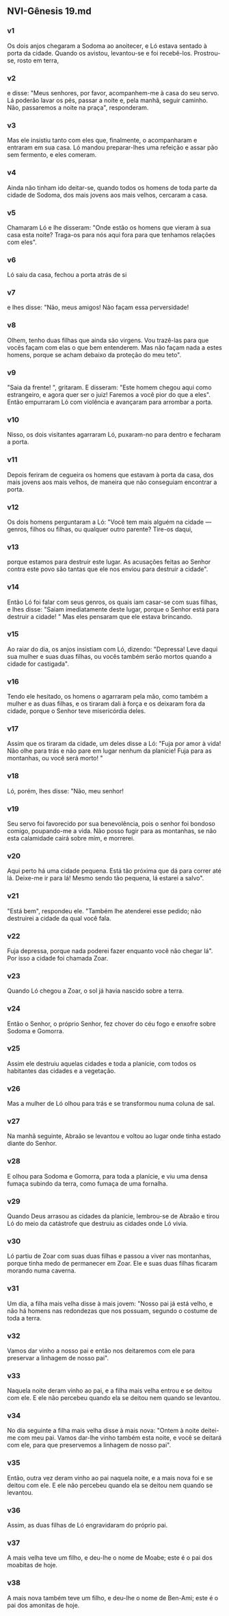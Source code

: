 ## NVI-Gênesis 19.md
### v1
 Os dois anjos chegaram a Sodoma ao anoitecer, e Ló estava sentado à porta da cidade. Quando os avistou, levantou-se e foi recebê-los. Prostrou-se, rosto em terra,
### v2
 e disse: "Meus senhores, por favor, acompanhem-me à casa do seu servo. Lá poderão lavar os pés, passar a noite e, pela manhã, seguir caminho. Não, passaremos a noite na praça", responderam.
### v3
 Mas ele insistiu tanto com eles que, finalmente, o acompanharam e entraram em sua casa. Ló mandou preparar-lhes uma refeição e assar pão sem fermento, e eles comeram.
### v4
 Ainda não tinham ido deitar-se, quando todos os homens de toda parte da cidade de Sodoma, dos mais jovens aos mais velhos, cercaram a casa.
### v5
 Chamaram Ló e lhe disseram: "Onde estão os homens que vieram à sua casa esta noite? Traga-os para nós aqui fora para que tenhamos relações com eles".
### v6
 Ló saiu da casa, fechou a porta atrás de si
### v7
 e lhes disse: "Não, meus amigos! Não façam essa perversidade!
### v8
 Olhem, tenho duas filhas que ainda são virgens. Vou trazê-las para que vocês façam com elas o que bem entenderem. Mas não façam nada a estes homens, porque se acham debaixo da proteção do meu teto".
### v9
 "Saia da frente! ", gritaram. E disseram: "Este homem chegou aqui como estrangeiro, e agora quer ser o juiz! Faremos a você pior do que a eles". Então empurraram Ló com violência e avançaram para arrombar a porta.
### v10
 Nisso, os dois visitantes agarraram Ló, puxaram-no para dentro e fecharam a porta.
### v11
 Depois feriram de cegueira os homens que estavam à porta da casa, dos mais jovens aos mais velhos, de maneira que não conseguiam encontrar a porta.
### v12
 Os dois homens perguntaram a Ló: "Você tem mais alguém na cidade — genros, filhos ou filhas, ou qualquer outro parente? Tire-os daqui,
### v13
 porque estamos para destruir este lugar. As acusações feitas ao Senhor contra este povo são tantas que ele nos enviou para destruir a cidade".
### v14
 Então Ló foi falar com seus genros, os quais iam casar-se com suas filhas, e lhes disse: "Saiam imediatamente deste lugar, porque o Senhor está para destruir a cidade! " Mas eles pensaram que ele estava brincando.
### v15
 Ao raiar do dia, os anjos insistiam com Ló, dizendo: "Depressa! Leve daqui sua mulher e suas duas filhas, ou vocês também serão mortos quando a cidade for castigada".
### v16
 Tendo ele hesitado, os homens o agarraram pela mão, como também a mulher e as duas filhas, e os tiraram dali à força e os deixaram fora da cidade, porque o Senhor teve misericórdia deles.
### v17
 Assim que os tiraram da cidade, um deles disse a Ló: "Fuja por amor à vida! Não olhe para trás e não pare em lugar nenhum da planície! Fuja para as montanhas, ou você será morto! "
### v18
 Ló, porém, lhes disse: "Não, meu senhor!
### v19
 Seu servo foi favorecido por sua benevolência, pois o senhor foi bondoso comigo, poupando-me a vida. Não posso fugir para as montanhas, se não esta calamidade cairá sobre mim, e morrerei.
### v20
 Aqui perto há uma cidade pequena. Está tão próxima que dá para correr até lá. Deixe-me ir para lá! Mesmo sendo tão pequena, lá estarei a salvo".
### v21
 "Está bem", respondeu ele. "Também lhe atenderei esse pedido; não destruirei a cidade da qual você fala.
### v22
 Fuja depressa, porque nada poderei fazer enquanto você não chegar lá". Por isso a cidade foi chamada Zoar.
### v23
 Quando Ló chegou a Zoar, o sol já havia nascido sobre a terra.
### v24
 Então o Senhor, o próprio Senhor, fez chover do céu fogo e enxofre sobre Sodoma e Gomorra.
### v25
 Assim ele destruiu aquelas cidades e toda a planície, com todos os habitantes das cidades e a vegetação.
### v26
 Mas a mulher de Ló olhou para trás e se transformou numa coluna de sal.
### v27
 Na manhã seguinte, Abraão se levantou e voltou ao lugar onde tinha estado diante do Senhor.
### v28
 E olhou para Sodoma e Gomorra, para toda a planície, e viu uma densa fumaça subindo da terra, como fumaça de uma fornalha.
### v29
 Quando Deus arrasou as cidades da planície, lembrou-se de Abraão e tirou Ló do meio da catástrofe que destruiu as cidades onde Ló vivia.
### v30
 Ló partiu de Zoar com suas duas filhas e passou a viver nas montanhas, porque tinha medo de permanecer em Zoar. Ele e suas duas filhas ficaram morando numa caverna.
### v31
 Um dia, a filha mais velha disse à mais jovem: "Nosso pai já está velho, e não há homens nas redondezas que nos possuam, segundo o costume de toda a terra.
### v32
 Vamos dar vinho a nosso pai e então nos deitaremos com ele para preservar a linhagem de nosso pai".
### v33
 Naquela noite deram vinho ao pai, e a filha mais velha entrou e se deitou com ele. E ele não percebeu quando ela se deitou nem quando se levantou.
### v34
 No dia seguinte a filha mais velha disse à mais nova: "Ontem à noite deitei-me com meu pai. Vamos dar-lhe vinho também esta noite, e você se deitará com ele, para que preservemos a linhagem de nosso pai".
### v35
 Então, outra vez deram vinho ao pai naquela noite, e a mais nova foi e se deitou com ele. E ele não percebeu quando ela se deitou nem quando se levantou.
### v36
 Assim, as duas filhas de Ló engravidaram do próprio pai.
### v37
 A mais velha teve um filho, e deu-lhe o nome de Moabe; este é o pai dos moabitas de hoje.
### v38
 A mais nova também teve um filho, e deu-lhe o nome de Ben-Ami; este é o pai dos amonitas de hoje.
